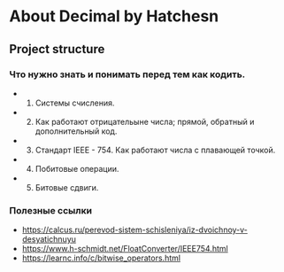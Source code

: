 # About Decimal by Hatchesn

## Project structure

### Что нужно знать и понимать перед тем как кодить.

- 1. Системы счисления.
- 2. Как работают отрицательыне числа; прямой, обратный и дополнительный код.
- 3. Стандарт IEEE - 754. Как работают числа с плавающей точкой.
- 4. Побитовые операции.
- 5. Битовые сдвиги.

### Полезные ссылки 
- https://calcus.ru/perevod-sistem-schisleniya/iz-dvoichnoy-v-desyatichnuyu 
- https://www.h-schmidt.net/FloatConverter/IEEE754.html
- https://learnc.info/c/bitwise_operators.html
